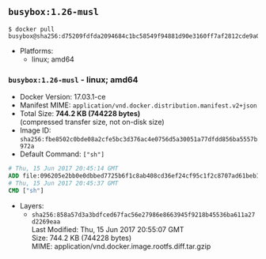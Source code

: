 ## `busybox:1.26-musl`

```console
$ docker pull busybox@sha256:d75209fdfda2094684c1bc58549f94881d90e3160ff7af2812cde9a0fb3f357e
```

-	Platforms:
	-	linux; amd64

### `busybox:1.26-musl` - linux; amd64

-	Docker Version: 17.03.1-ce
-	Manifest MIME: `application/vnd.docker.distribution.manifest.v2+json`
-	Total Size: **744.2 KB (744228 bytes)**  
	(compressed transfer size, not on-disk size)
-	Image ID: `sha256:fbe8502c0bde08a2cfe5bc3d376ac4e0756d5a30051a77dfdd856ba5557b972a`
-	Default Command: `["sh"]`

```dockerfile
# Thu, 15 Jun 2017 20:45:14 GMT
ADD file:096205e2bb0e0dbbed7725b6f1c8ab408cd36ef24cf95c1f2c8707ad61beb100 in / 
# Thu, 15 Jun 2017 20:45:37 GMT
CMD ["sh"]
```

-	Layers:
	-	`sha256:858a57d3a3bdfced67fac56e27986e8663945f9218b45536ba611a27d2269eaa`  
		Last Modified: Thu, 15 Jun 2017 20:55:07 GMT  
		Size: 744.2 KB (744228 bytes)  
		MIME: application/vnd.docker.image.rootfs.diff.tar.gzip
